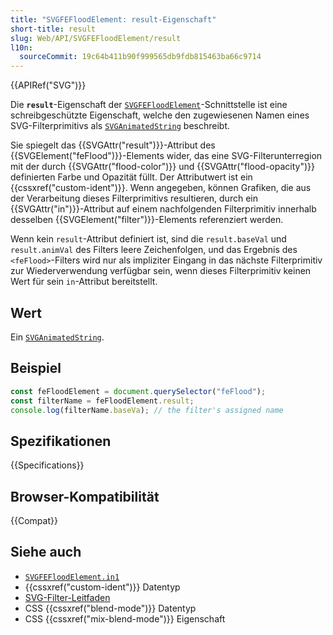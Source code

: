 ```yaml
---
title: "SVGFEFloodElement: result-Eigenschaft"
short-title: result
slug: Web/API/SVGFEFloodElement/result
l10n:
  sourceCommit: 19c64b411b90f999565db9fdb815463ba66c9714
---
```


{{APIRef("SVG")}}

Die **`result`**-Eigenschaft der [`SVGFEFloodElement`](/de/docs/Web/API/SVGFEFloodElement)-Schnittstelle ist eine schreibgeschützte Eigenschaft, welche den zugewiesenen Namen eines SVG-Filterprimitivs als [`SVGAnimatedString`](/de/docs/Web/API/SVGAnimatedString) beschreibt.

Sie spiegelt das {{SVGAttr("result")}}-Attribut des {{SVGElement("feFlood")}}-Elements wider, das eine SVG-Filterunterregion mit der durch {{SVGAttr("flood-color")}} und {{SVGAttr("flood-opacity")}} definierten Farbe und Opazität füllt. Der Attributwert ist ein {{cssxref("custom-ident")}}. Wenn angegeben, können Grafiken, die aus der Verarbeitung dieses Filterprimitivs resultieren, durch ein {{SVGAttr("in")}}-Attribut auf einem nachfolgenden Filterprimitiv innerhalb desselben {{SVGElement("filter")}}-Elements referenziert werden.

Wenn kein `result`-Attribut definiert ist, sind die `result.baseVal` und `result.animVal` des Filters leere Zeichenfolgen, und das Ergebnis des `<feFlood>`-Filters wird nur als impliziter Eingang in das nächste Filterprimitiv zur Wiederverwendung verfügbar sein, wenn dieses Filterprimitiv keinen Wert für sein `in`-Attribut bereitstellt.

## Wert

Ein [`SVGAnimatedString`](/de/docs/Web/API/SVGAnimatedString).

## Beispiel

```js
const feFloodElement = document.querySelector("feFlood");
const filterName = feFloodElement.result;
console.log(filterName.baseVa); // the filter's assigned name
```

## Spezifikationen

{{Specifications}}

## Browser-Kompatibilität

{{Compat}}

## Siehe auch

- [`SVGFEFloodElement.in1`](/de/docs/Web/API/SVGFEFloodElement/in1)
- {{cssxref("custom-ident")}} Datentyp
- [SVG-Filter-Leitfaden](/de/docs/Web/SVG/Guides/SVG_filters)
- CSS {{cssxref("blend-mode")}} Datentyp
- CSS {{cssxref("mix-blend-mode")}} Eigenschaft
